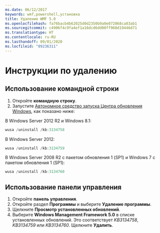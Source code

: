 ```yaml
---
ms.date: 06/12/2017
keywords: wmf,powershell,установка
title: Удаление WMF 5.0
ms.openlocfilehash: fa76bacb4b62025d0d2350b9a0e072068ca83ab1
ms.sourcegitcommit: c4906f4c9fa4ef1a16dcd6dd00ff960d19446d71
ms.translationtype: HT
ms.contentlocale: ru-RU
ms.lasthandoff: 09/01/2020
ms.locfileid: "89236311"
---
```

# <a name="uninstallation-instructions"></a>Инструкции по удалению

## <a name="using-command-prompt"></a>Использование командной строки

1. Откройте **командную строку**.
2. Запустите [Автономное средство запуска Центра обновления Windows](https://support.microsoft.com/kb/934307), как показано ниже:

В Windows Server 2012 R2 и Windows 8.1:

```powershell
wusa /uninstall /kb:3134758
```

В Windows Server 2012:

```powershell
wusa /uninstall /kb:3134759
```

В Windows Server 2008 R2 с пакетом обновления 1 (SP1) и Windows 7 с пакетом обновления 1 (SP1):

```powershell
wusa /uninstall /kb:3134760
```

## <a name="using-control-panel"></a>Использование панели управления

1. Откройте **панель управления**.
2. Откройте раздел **Программы** и выберите **Удаление программы**.
3. Щелкните **Просмотр установленных обновлений**.
4. Выберите **Windows Management Framework 5.0** в списке установленных обновлений. Это соответствует *KB3134758*, *KB3134759* или *KB3134760*. Щелкните **Удалить**.
